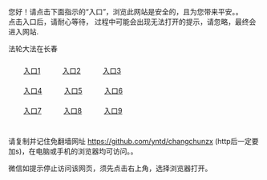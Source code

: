 您好！请点击下面指示的“入口”，浏览此网站是安全的，且为您带来平安。。 <br/>
点击入口后，请耐心等待， 过程中可能会出现无法打开的提示，请忽略，最终会进入网站. </br>

法轮大法在长春<br/>
<div style="padding:10px"><a style="margin:20px" target="_blank" href="https://d3bpwn7stfr7bp.cloudfront.net/2Qpsp?whwgmr" id="ccLink1" rel="nofollow">入口1</a> <a target="_blank" style="margin:20px" href="https://d2u2jsrs60u8tj.cloudfront.net/2Qpsp?qfpgem" id="ccLink2" rel="nofollow">入口2</a> <a style="margin:20px" target="_blank" href="https://d1505d0cc2n0kq.cloudfront.net/2Qpsp?hgarxcpa" id="ccLink3" rel="nofollow">入口3</a></div>

<div style="padding:10px" ><a style="margin:20px" target="_blank" href="https://d3bpwn7stfr7bp.cloudfront.net/2Qpsp?whwgmr" id="ccLink4" rel="nofollow">入口4</a> <a style="margin:20px" href="https://d2u2jsrs60u8tj.cloudfront.net/2Qpsp?qfpgem" target="_blank" id="ccLink5" rel="nofollow">入口5</a> <a style="margin:20px" href="https://d1505d0cc2n0kq.cloudfront.net/2Qpsp?hgarxcpa" target="_blank" id="ccLink6" rel="nofollow">入口6</a></div>

<div style="padding:10px"><a style="margin:20px" target="_blank" href="https://d3bpwn7stfr7bp.cloudfront.net/2Qpsp?whwgmr" id="ccLink7" rel="nofollow">入口7</a> <a style="margin:20px" href="https://d2u2jsrs60u8tj.cloudfront.net/2Qpsp?qfpgem" target="_blank" id="ccLink8" rel="nofollow">入口8</a> <a style="margin:20px" target="_blank" href="https://d1505d0cc2n0kq.cloudfront.net/2Qpsp?hgarxcpa" id="ccLink9" rel="nofollow">入口9</a></div>

<br/>



请复制并记住免翻墙网址 https://github.com/yntd/changchunzx (http后一定要加s)，在电脑或手机的浏览器均可访问。。<br/>

微信如提示停止访问该网页，须先点击右上角，选择浏览器打开。
